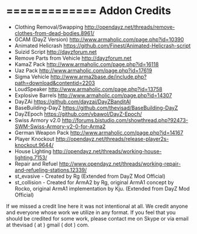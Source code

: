 =============
Addon Credits
=============

* Clothing Removal/Swapping http://opendayz.net/threads/remove-clothes-from-dead-bodies.8961/
* GCAM (DayZ Version) http://www.armaholic.com/page.php?id=10390
* Animated Helicrash https://github.com/Finest/Animated-Helicrash-script
* Suizid Script http://dayzforum.net
* Remove Parts from Vehicle http://dayzforum.net
* KamaZ Pack http://www.armaholic.com/page.php?id=16118
* Uaz Pack http://www.armaholic.com/page.php?id=17619
* Sigma Vehicle http://www.arma2base.de/include.php?path=download&contentid=2203
* LoudSpeaker http://www.armaholic.com/page.php?id=13758
* Explosive Barrels http://www.armaholic.com/page.php?id=14307
* DayZAi https://github.com/dayzai/DayZBanditAI
* BaseBuilding-DayZ https://github.com/thevisad/BaseBuilding-DayZ
* DayZEpoch https://github.com/vbawol/DayZ-Epoch/
* Swiss Armory v2.0 http://forums.bistudio.com/showthread.php?92473-SWM-Swiss-Armory-v2-0-for-Arma2
* German Weapon Pack http://www.armaholic.com/page.php?id=14167
* Player Knockout http://opendayz.net/threads/release-player2s-knockout.9644/
* House Lighting http://opendayz.net/threads/working-house-lighting.7153/
* Repair and Refuel http://www.opendayz.net/threads/working-repair-and-refueling-stations.12339/
* st_evasive - Created by Rg (Extended from DayZ Mod Official)
* st_collision - Created for ArmA2 by Rg, original ArmA1 concept by Rocko, original ArmA1 implementation by Kju. (Extended from DayZ Mod Official)


If we missed a credit line here it was not intentional at all. We credit anyone and everyone whose work we utilize in any format. If you feel that you should be credited for some work, please contact me on Skype or via email at thevisad ( at ) gmail ( dot ) com.
